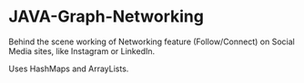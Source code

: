 # JAVA-Graph-Networking
Behind the scene working of Networking feature (Follow/Connect) on Social Media sites, like Instagram or LinkedIn.

Uses HashMaps and ArrayLists.
